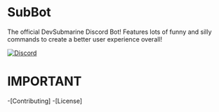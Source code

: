# SubBot

The official DevSubmarine Discord Bot!
Features lots of funny and silly commands to create a better user experience overall!

[![Discord](https://img.shields.io/discord/243005537342586880?color=7289DA&label=Discord%20Server&style=for-the-badge)](https://discord.gg/BX3GEvM)

# IMPORTANT
-[Contributing]
-[License]
